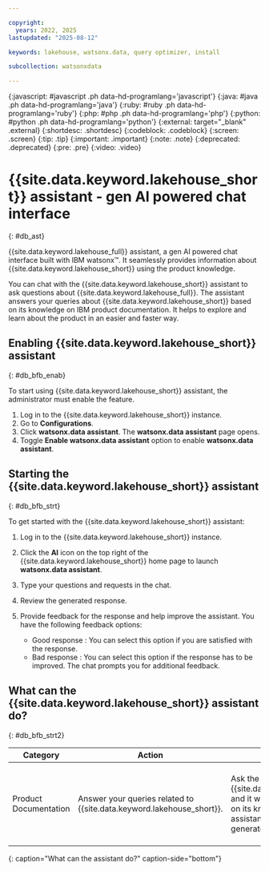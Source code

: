 ```yaml
---

copyright:
  years: 2022, 2025
lastupdated: "2025-08-12"

keywords: lakehouse, watsonx.data, query optimizer, install

subcollection: watsonxdata

---
```


{:javascript: #javascript .ph data-hd-programlang='javascript'}
{:java: #java .ph data-hd-programlang='java'}
{:ruby: #ruby .ph data-hd-programlang='ruby'}
{:php: #php .ph data-hd-programlang='php'}
{:python: #python .ph data-hd-programlang='python'}
{:external: target="_blank" .external}
{:shortdesc: .shortdesc}
{:codeblock: .codeblock}
{:screen: .screen}
{:tip: .tip}
{:important: .important}
{:note: .note}
{:deprecated: .deprecated}
{:pre: .pre}
{:video: .video}

# {{site.data.keyword.lakehouse_short}} assistant - gen AI powered chat interface
{: #db_ast}


{{site.data.keyword.lakehouse_full}} assistant, a gen AI powered chat interface built with IBM watsonx™. It seamlessly provides information about {{site.data.keyword.lakehouse_short}} using the product knowledge.

You can chat with the {{site.data.keyword.lakehouse_short}} assistant to ask questions about {{site.data.keyword.lakehouse_full}}. The assistant answers your queries about {{site.data.keyword.lakehouse_short}} based on its knowledge on IBM product documentation. It helps to explore and learn about the product in an easier and faster way.


## Enabling {{site.data.keyword.lakehouse_short}} assistant
{: #db_bfb_enab}

To start using {{site.data.keyword.lakehouse_short}} assistant, the administrator must enable the feature.

1. Log in to the {{site.data.keyword.lakehouse_short}} instance.
1. Go to **Configurations**.
1. Click **watsonx.data assistant**. The **watsonx.data assistant** page opens.
1. Toggle **Enable watsonx.data assistant** option to enable **watsonx.data assistant**.

## Starting the {{site.data.keyword.lakehouse_short}} assistant
{: #db_bfb_strt}

To get started with the {{site.data.keyword.lakehouse_short}} assistant:


1. Log in to the {{site.data.keyword.lakehouse_short}} instance.
1. Click the **AI** icon on the top right of the {{site.data.keyword.lakehouse_short}} home page to launch **watsonx.data assistant**.
1. Type your questions and requests in the chat.

1. Review the generated response.

1. Provide feedback for the response and help improve the assistant. You have the following feedback options:
   * Good response : You can select this option if you are satisfied with the response.
   * Bad response : You can select this option if the response has to be improved. The chat prompts you for additional feedback.


## What can the {{site.data.keyword.lakehouse_short}} assistant do?
{: #db_bfb_strt2}


   | Category | Action | Description | Example prompt phrases |
   |-------------|-------------|-----|----|
   | Product Documentation | Answer your queries related to {{site.data.keyword.lakehouse_short}}. | Ask the assistant anything about {{site.data.keyword.lakehouse_short}} and it will generate an answer based on its knowledge of the product. The assistant uses Generative AI to generate the responses.| - How to provision milvus in {{site.data.keyword.lakehouse_short}}? \n - What data sources are supported in {{site.data.keyword.lakehouse_short}} for Arrow Flight Service \n - How do you access Spark logs for an ingested job? \n - How to edit engine details?|
   {: caption="What can the assistant do?" caption-side="bottom"}

